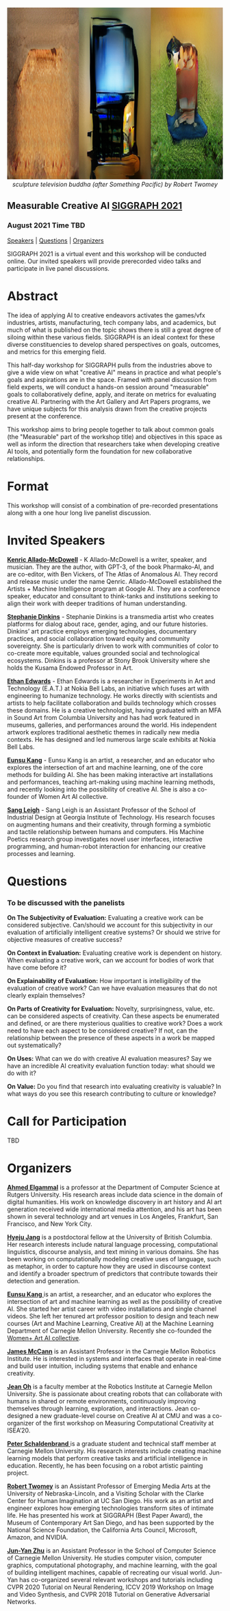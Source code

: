 <link rel="shortcut icon" type="image/x-icon" href="favicon.png">

<p align="center">
<img width="1200" height="400" max-width="100%" height="auto" src="https://raw.githubusercontent.com/pschaldenbrand/cmmc_cvpr21.github.io/master/three_ekphrases.jpg">
<br>
<em>sculpture television buddha (after Something Pacific) by Robert Twomey</em>
</p>

## Measurable Creative AI [SIGGRAPH 2021](https://s2021.siggraph.org/)

### August 2021 Time TBD

[Speakers](#invited-speakers) |  [Questions](#questions) |  [Organizers](#organizers)

SIGGRAPH 2021 is a virtual event and this workshop will be conducted online. Our invited speakers will provide prerecorded video talks and participate in live panel discussions.



# Abstract

The idea of applying AI to creative endeavors activates the games/vfx industries, artists, manufacturing, tech
company labs, and academics, but much of what is published on the topic shows there is still a great degree of
siloing within these various fields. SIGGRAPH is an ideal context for these diverse constituencies to develop
shared perspectives on goals, outcomes, and metrics for this emerging field.

This half-day workshop for SIGGRAPH pulls from the industries above to give a wide view on what "creative AI"
means in practice and what people's goals and aspirations are in the space. Framed with panel discussion from
field experts, we will conduct a hands-on session around "measurable" goals to collaboratively define, apply, and
iterate on metrics for evaluating creative AI. Partnering with the Art Gallery and Art Papers programs, we have
unique subjects for this analysis drawn from the creative projects present at the conference.

This workshop aims to bring people together to talk about common goals (the "Measurable" part of the workshop title) and objectives
in this space as well as inform the direction that researchers take when
developing creative AI tools, and potentially form the foundation for new collaborative relationships.




# Format

This workshop will consist of a combination of pre-recorded presentations along with a one hour long live panelist discussion.



# Invited Speakers

[__Kenric Allado-McDowell__](https://kalladomcdowell.com/) - K Allado-McDowell is a writer, speaker, and musician. They are the author, with GPT-3, of the book Pharmako-AI, and are co-editor, with Ben Vickers, of The Atlas of Anomalous AI. They record and release music under the name Qenric. Allado-McDowell established the Artists + Machine Intelligence program at Google AI. They are a conference speaker, educator and consultant to think-tanks and institutions seeking to align their work with deeper traditions of human understanding.

<!-- <img width="150" height="auto" src="speakers/david.png"> -->

[__Stephanie Dinkins__](https://www.stephaniedinkins.com/) - Stephanie Dinkins is a transmedia artist who creates platforms for dialog about race, gender, aging, and our future histories. Dinkins’ art practice employs emerging technologies, documentary practices, and social collaboration toward equity and community sovereignty. She is particularly driven to work with communities of color to co-create more equitable, values grounded social and technological ecosystems. Dinkins is a professor at Stony Brook University where she holds the Kusama Endowed Professor in Art.

[__Ethan Edwards__](http://ethanedwards.org) - Ethan Edwards is a researcher in Experiments in Art and Technology (E.A.T.) at Nokia Bell Labs, an initiative which fuses art with engineering to humanize technology. He works directly with scientists and artists to help facilitate collaboration and builds technology which crosses these domains. He is a creative technologist, having graduated with an MFA in Sound Art from Columbia University and has had work featured in museums, galleries, and performances around the world. His independent artwork explores traditional aesthetic themes in radically new media contexts. He has designed and led numerous large scale exhibits at Nokia Bell Labs.

[__Eunsu Kang__](http://www.kangeunsu.com/) - Eunsu Kang is an artist, a researcher, and an educator who explores the intersection of art and machine learning, one of the core methods for building AI. She has been making interactive art installations and performances, teaching art-making using machine learning methods, and recently looking into the possibility of creative AI. She is also a co-founder of Women Art AI collective.

[__Sang Leigh__](http://www.sangww.net/) - Sang Leigh is an Assistant Professor of the School of Industrial Design at Georgia Institute of Technology. His research focuses on augmenting humans and their creativity, through forming a symbiotic and tactile relationship between humans and computers. His Machine Poetics research group investigates novel user interfaces, interactive programming, and human-robot interaction for enhancing our creative processes and learning.


<!--

# Schedule (EDT)
Participants are strongly recommended to watch the invited talks before the interactive session.

| Time &nbsp; &nbsp; &nbsp; &nbsp; &nbsp; &nbsp; &nbsp; &nbsp; &nbsp;| Activity | Location |
| ---- | ---- | ---- |
| 11:00 - 11:20 | Introduction (20 min) | main room |
| 11:20 - 11:50 | Discussion 1 - Elements of Creative AI (30 min) | breakout rooms |
| 11:50 - 12:05 | Q & A (15 min) | main room |
| 12:05 - 12:35 | Discussion 2 - Evaluating ML/Art Projects (30 min) | breakout rooms |
| 12:35 - 12:50 | Q & A (15 min) | main room |
| 12:50 - 13:30 | Guest Speaker Panel (40 min) | main room |
| 13:30 - 14:00 | Discussion 3 - Revising Metrics, Evaluation 2 (30 min) | breakout rooms |
| 14:10 - 14:30 | Presentation of Results and Wrap up | main room | -->

# Questions

### To be discussed with the panelists

__On The Subjectivity of Evaluation:__ Evaluating a creative work can be considered subjective. Can/should we account for this
subjectivity in our evaluation of artificially intelligent creative systems? Or should we strive for objective measures of creative
success?

__On Context in Evaluation:__ Evaluating creative work is dependent on history. When evaluating a creative work, can we account for
bodies of work that have come before it?

__On Explainability of Evaluation:__ How important is intelligibility of the evaluation of creative work? Can we have evaluation measures
that do not clearly explain themselves?

__On Parts of Creativity for Evaluation:__ Novelty, surprisingness, value, etc. can be considered aspects of creativity. Can these aspects
be enumerated and defined, or are there mysterious qualities to creative work? Does a work need to have each aspect to be
considered creative? If not, can the relationship between the presence of these aspects in a work be mapped out systematically?

__On Uses:__ What can we do with creative AI evaluation measures? Say we have an incredible AI creativity evaluation function today:
what should we do with it?

__On Value:__ Do you find that research into evaluating creativity is valuable? In what ways do you see this research contributing to
culture or knowledge?



# Call for Participation

TBD



# Organizers

[__Ahmed Elgammal__](https://sites.rutgers.edu/ahmed-elgammal/) is a professor at the Department of Computer Science at Rutgers University. His research areas include data science in the domain of digital humanities. His work on knowledge discovery in art history and AI art generation received wide international media attention, and his art has been shown in several technology and art venues in Los Angeles, Frankfurt, San Francisco, and New York City.

[__Hyeju Jang__](https://www.cs.ubc.ca/~hyejuj/) is a postdoctoral fellow at the University of British Columbia. Her research interests include natural language processing, computational linguistics, discourse analysis, and text mining in various domains. She has been working on computationally modeling creative uses of language, such as metaphor, in order to capture how they are used in discourse context and identify a broader spectrum of predictors that contribute towards their detection and generation.

[__Eunsu Kang__ ](Http://kangeunsu.com) is an artist, a researcher, and an educator who explores the intersection of art and machine learning as well as the possibility of creative AI. She started her artist career with video installations and single channel videos. She left her tenured art professor position to design and teach new courses (Art and Machine Learning, Creative AI) at the Machine Learning Department of Carnegie Mellon University. Recently she co-founded the [Women+ Art AI collective](https://womenart.ai/).

[__James McCann__](http://www.cs.cmu.edu/~jmccann/) is an Assistant Professor in the Carnegie Mellon Robotics Institute. He is interested in systems and interfaces that operate in real-time and build user intuition, including systems that enable and enhance creativity.

[__Jean Oh__](www.cs.cmu.edu/~jeanoh/) is a faculty member at the Robotics Institute at Carnegie Mellon University. She is passionate about creating robots that can collaborate with humans in shared or remote environments, continuously improving themselves through learning, exploration, and interactions. Jean co-designed a new graduate-level course on Creative AI at CMU and was a co-organizer of the first workshop on Measuring Computational Creativity at ISEA’20.

[__Peter Schaldenbrand__ ](https://pschaldenbrand.github.io/) is a graduate student and technical staff member at Carnegie Mellon University.  His research interests include creating machine learning models that perform creative tasks and artificial intelligence in education.  Recently, he has been focusing on a robot artistic painting project.

[__Robert Twomey__](roberttwomey.com) is an Assistant Professor of Emerging Media Arts at the University of Nebraska-Lincoln, and a Visiting Scholar with the Clarke Center for Human Imagination at UC San Diego. His work as an artist and engineer explores how emerging technologies transform sites of intimate life. He has presented his work at SIGGRAPH (Best Paper Award), the Museum of Contemporary Art San Diego, and has been supported by the National Science Foundation, the California Arts Council, Microsoft, Amazon, and NVIDIA.

[__Jun-Yan Zhu__](https://www.cs.cmu.edu/~junyanz/) is an Assistant Professor in the School of Computer Science of Carnegie Mellon University. He studies computer vision, computer graphics, computational photography, and machine learning, with the goal of building intelligent machines, capable of recreating our visual world. Jun-Yan has co-organized several relevant workshops and tutorials including CVPR 2020 Tutorial on Neural Rendering, ICCV 2019 Workshop on Image and Video Synthesis, and CVPR 2018 Tutorial on Generative Adversarial Networks.
